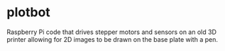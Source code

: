 # plotbot

Raspberry Pi code that drives stepper motors and sensors on an old 3D printer allowing for 2D images to be drawn on the base plate with a pen.
